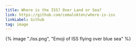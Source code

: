 ```yaml
---
title: Where is the ISS? Over Land or Sea?  
link: https://github.com/cemalokten/where-is-iss 
linkLabel: Github
tag: image
---
```


{% image "./iss.png", "Emoji of ISS flying over blue sea" %}
